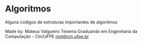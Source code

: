 # Algoritmos
Alguns codigos de estruturas importantes de algoritmos

Made by:
	        Mateus Valgueiro Teixeira
 Graduando em Engenharia da Computação - CIn/UFPE
             mvt@cin.ufpe.br


